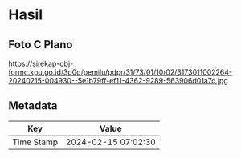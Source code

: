 # Hasil

## Foto C Plano

https://sirekap-obj-formc.kpu.go.id/3d0d/pemilu/pdpr/31/73/01/10/02/3173011002264-20240215-004930--5e1b79ff-ef11-4362-9289-563906d01a7c.jpg


## Metadata

| Key        | Value               |
| ---------- | ------------------- |
| Time Stamp | 2024-02-15 07:02:30 |



